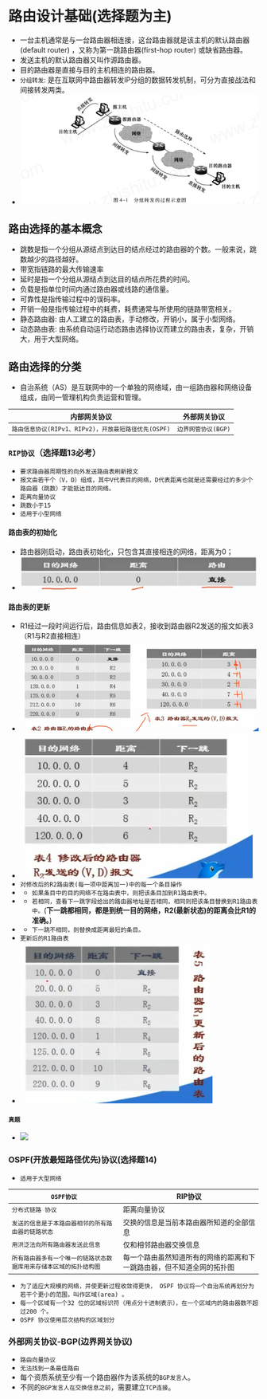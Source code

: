 # 路由设计基础(选择题为主)
* 一台主机通常是与一台路由器相连接，这台路由器就是该主机的默认路由器(default router) ，又称为第一跳路由器(first-hop router) 或缺省路由器。
* 发送主机的默认路由器又叫作源路由器。
* 目的路由器是直接与目的主机相连的路由器。
* `分组转发`: 是在互联网中路由器转发IP分组的数据转发机制，可分为直接战法和间接转发两类。
* ![](.src/2023-07-13_162937.png)
## 路由选择的基本概念
* 跳数是指一个分组从源结点到达目的结点经过的路由器的个数。一般来说，跳数越少的路径越好。
* 带宽指链路的最大传输速率
* 延时是指一个分组从源结点到达目的结点所花费的时间。
* 负载是指单位时间内通过路由器或线路的通信量。
* 可靠性是指传输过程中的误码率。
* 开销一般是指传输过程中的耗费，耗费通常与所使用的链路带宽相关。
* 静态路由器: 由人工建立的路由表，手动修改，开销小，属于小型网络。
* 动态路由表: 由系统自动运行动态路由选择协议而建立的路由表，复杂，开销大，用于大型网络。
## 路由选择的分类
* 自治系统（AS）是互联网中的一个单独的网络域，由一组路由器和网络设备组成，由同一管理机构负责运营和管理。

|内部网关协议|外部网关协议|
|-|-|
|`路由信息协议(RIPv1、RIPv2)，开放最短路径优先(OSPF)`|`边界网管协议(BGP)`|
### `RIP协议`（选择题13必考）
* `要求路由器周期性的向外发送路由表刷新报文`
* `报文由若干个（V，D）组成，其中V代表目的网络，D代表距离也就是还需要经过的多少个路由器（跳数）才能抵达目的网络。`
* `距离向量协议`
* `跳数小于15`
* `适用于小型网络`
#### 路由表的初始化
* 路由器刚启动，路由表初始化，只包含其直接相连的网络，距离为0；
* ![](.src/2023-07-13_181327.png)
#### 路由表的更新
* R1经过一段时间运行后，路由信息如表2，接收到路由器R2发送的报文如表3（R1与R2直接相连）
* ![](.src/2023-07-13_181951.png)
* ![](.src/2023-07-13_182113.png)
* `对修改后的R2路由表(每一项中距离加一)中的每一个条目操作`
* * `如果条目中的目的网络不在路由表中，则把该条目加到R1路由表中。`
* * `若相同，查看下一跳字段给出的路由器地址是否相同，相同则把该条目替换到R1路由表中。`(**下一跳都相同，都是到统一目的网络，R2(最新状态)的距离会比R1的准确。**)
* * `下一跳不相同，则替换成距离最短的条目。`
* `更新后的R1路由表`
* ![](.src/2023-07-13_184154.png)
#### `真题`
* ![](.src/2023-07l-13_185416.png)
### OSPF(开放最短路径优先)协议(选择题14)
* `适用于大型网络`

|`OSPF协议`|RIP协议|
|-|-|
|`分布式链路 协议`|距离向量协议|
|`发送的信息是于本路由器相邻的所有路由器的链路状态`|交换的信息是当前本路由器所知道的全部信息|
|`用洪泛法向所有路由器发送此信息`|仅和相邻路由器交换信息|
|`所有路由器多有一个唯一的链路状态数据库用来存储本区域的拓扑结构图`|每一个路由虽然知道所有的网络的距离和下一跳路由器，但不知道全网的拓扑图|
* `为了适应大规模的网络，并使更新过程收敛得更快， OSPF 协议将一个自治系统再划分为若干个更小的范围，叫作区域(area) 。`
* `每一个区域有一个32 位的区域标识符（用点分十进制表示），在一个区域内的路由器数不超过200 个。`
* `OSPF 协议使用层次结构的区域划分`
### 外部网关协议-BGP(边界网关协议)
* `路由向量协议`
* `无法找到一条最佳路由`
* 每个资质系统至少有一个路由器作为该系统的`BGP发言人`。
* 不同的`BGP发言人在交换信息之前`，需要建立`TCP连接`。